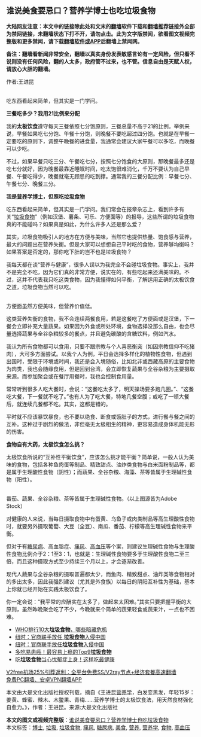  <h2>谁说美食要忌口？营养学博士也吃垃圾食物</h2> <p class="notice"><b>大陆网友注意：本文中的链接除此处和文末的<a href="https://github.com/bannedbook/fanqiang" >翻墙</a>软件下载和<a href="https://github.com/killgcd/justmysocks/blob/master/README.md">翻墙推荐</a>链接外全部为禁网链接，未翻墙状态下打不开，请勿点击。此为文字版禁闻，欲看图文视频完整版和更多禁闻，请下载<a href="https://github.com/bannedbook/fanqiang">翻墙软件或APP</a>后翻墙上禁闻网。</p><p>备注：翻墙看新闻非常安全，翻墙以真实身份发表敏感言论有一定风险，但只看不说则没有任何风险，翻的人太多，政府管不过来，也不管。信息自由是天赋人权，请放心大胆的翻墙。</b></p>  <div class="entry"> <p>作者:王进昆</p> <p><br /> 吃东西看起来简单，但其实是一门学问。 </p> <p><strong>三餐吃多少？我用21比例来分配</strong> </p> <p>我的<strong>太极饮食</strong>遵守每天三餐依照七分饱原则，三餐总量不高于21的比例。举例来说，早餐如果吃七分饱、午餐十分饱，则晚餐不要吃超过四分饱。也就是在早餐一定要吃的原则下，调整午晚餐的进食量，我通常会建议大家午餐可以多吃，而晚餐可以少吃。 </p> <p>不过，如果早餐只吃三分、午餐吃七分，按照七分饱食的大原则，那晚餐最多还是吃七分就好，因为晚餐最靠近睡眠时间，吃太饱很难消化，千万不要认为自己早餐、午餐吃得少，晚餐就毫无顾忌的吃到撑。通常我的三餐分配比例：早餐七分、午餐七分、晚餐三分。 </p>  <p><strong>我是<a href="https://www.bannedbook.org/bnews/tag/%E8%90%A5%E5%85%BB/" class="st_tag internal_tag" rel="tag" title="标签 营养 下的日志">营养</a>学<a href="https://www.bannedbook.org/bnews/tag/%E5%8D%9A%E5%A3%AB/" class="st_tag internal_tag" rel="tag" title="标签 博士 下的日志">博士</a>，但照吃<a href="https://www.bannedbook.org/bnews/tag/%E5%9E%83%E5%9C%BE%E9%A3%9F%E7%89%A9/" class="st_tag internal_tag" rel="tag" title="标签 垃圾食物 下的日志">垃圾食物</a></strong> </p> <p>吃东西看起来简单，但其实是一门学问。我们常会在报章杂志上，看到许多有关“<a href="https://www.bannedbook.org/bnews/tag/%E5%9E%83%E5%9C%BE/" class="st_tag internal_tag" rel="tag" title="标签 垃圾 下的日志">垃圾</a><a href="https://www.bannedbook.org/bnews/tag/%e9%a3%9f%e7%89%a9/" class="st_tag internal_tag" rel="tag" title="标签 食物 下的日志">食物</a>”（例如汉堡、薯条、可乐、方便面等）的报导，这些所谓的垃圾食物真的不能碰吗？如果真是如此，为什么许多人还是那么爱？ </p> <p>其实，垃圾食物吸引人的地方在方便与美味，当然它也提供热量、饱食感与营养，最大的问题出在营养失衡。但是大家可以想想自己平时吃的食物，营养够均衡吗？如果答案是否定的，那你吃下肚的岂不也是垃圾食物？ </p> <p>我每天都在谈“营养与健康”，很多人误以为我完全不会碰垃圾食物。事实上，我并不是完全不吃，因为它们真的非常方便，说实在的，有些吃起来还满美味的。不过，这并不代表我只吃这类食物，因为我懂得如何平衡，了解运用正确的太极饮食之道，垃圾食物当然可以吃。 </p> <p><br /> 方便面虽然方便美味，但营养价值低。 </p>  <p>这类营养失衡的食物，我不会连续两餐食用，若是这餐吃了方便面或是汉堡，下一餐会立即补充大量蔬果。如果因为外食或所处环境，食物选择没那么自由，也会尽量选择蔬果与全谷杂粮较多的餐点，并且避免碳酸的含糖饮料，例如汽水。 </p> <p>我认为所有食物都可以食用，只要不跟宗教与个人喜恶衡突（如因宗教信仰不吃猪肉），大可多方面尝试。以我个人为例，平日会选择多样化的植物性食物，但遇到出国时，受限于环境或时间，我还是会入境随俗，比如北非或西藏高原的主要食物为肉类，我也会随缘食用，但是回到台湾，会立即恢复蔬果与全谷杂粮为主要摄取来源。而参加聚会或在餐厅用餐时，我也会控制食用量。 </p> <p>常常听到很多人吃大餐时，会说：“这餐吃太多了，明天操场要多跑几圈。”、“这餐吃大餐，下一餐就不吃了。”也有人为了吃大餐，特地几餐空腹；或吃了一顿大餐后，就连续几餐都不吃。其实，这都是错的。 </p> <p>平时就不应该暴饮暴食，也不要以绝食、断食或饿肚子的方式，进行餐与餐之间的互补。这种过于剧烈的做法，非但毫无太极相生的精神，更容易造成身体机能无形的伤害。 </p> <p><strong>食物自有大药，太极饮食怎么挑？</strong> </p>  <p>太极饮食所说的“互补性平衡饮食”，应该怎么挑才能平衡？简单说，一般人认为美味的食物，包括各种鱼肉蛋等制品、精致甜点、油炸类食物与白米面粉制品等，都是属于生理酸性食物（阴性）；而蔬果、全谷杂粮、海藻、茶等皆属于生理碱性食物（阳性）。 </p> <p><br /> 番茄、蔬果、全谷杂粮、茶等皆属于生理碱性食物。（以上图源皆为Adobe Stock） </p> <p>对健康的人来说，当每日摄取食物中有蛋黄、乌鱼子或肉类制品等高生理酸性食物时，就要另外摄取葡萄、大豆（全豆）、南瓜、番茄、柠檬等高生理碱性食物来平衡。 </p> <p>但对于有<a href="https://www.bannedbook.org/bnews/tag/%e7%b3%96%e5%b0%bf%e7%97%85/" class="st_tag internal_tag" rel="tag" title="标签 糖尿病 下的日志">糖尿病</a>、高血脂症、<a href="https://www.bannedbook.org/bnews/tag/%E7%97%9B%E9%A3%8E/" class="st_tag internal_tag" rel="tag" title="标签 痛风 下的日志">痛风</a>、<a href="https://www.bannedbook.org/bnews/tag/%e9%ab%98%e8%a1%80%e5%8e%8b/" class="st_tag internal_tag" rel="tag" title="标签 高血压 下的日志">高血压</a>等个案，则建议生理碱性食物与生理酸性食物比例介于2：1至3：1，也就是：生理碱性食物要多于生理酸性食物二至三倍，而且这种摄取方式至少持续三个月以上，才会逐渐改善。 </p> <p>现代人蔬果与全谷杂粮的摄取普遍都太少，而鱼肉、精致甜点、油炸类等食物相对的多出太多，因此我强烈建议（尤其是外食族）以每日的阴阳互补性为基础，基本上你就已经开始在实践太极饮食了。 </p>  <p>你一定会说：“我平常的应酬实在太多了，做起来太困难。”其实只要把握平衡的大原则，虽然昨晚聚会吃了不少，今晚就来个简单的蔬果轻食或蔬果汁，一点也不困难。 </p> <ul class='op-related-articles' title='相关阅读'> <li><a href='https://www.bannedbook.org/bnews/comments/20201006/1409043.html' target='_blank'>WHO排行10大<b>垃圾食物</b>，哪些暗藏危机</a></li> <li><a href='https://www.bannedbook.org/bnews/cbnews/20190213/1080272.html' target='_blank'>纽时：官商联手放任 <b>垃圾食物</b>入侵中国</a></li> <li><a href='https://www.bannedbook.org/bnews/baitai/20190211/1078907.html' target='_blank'>纽时：官商联手放任<b>垃圾食物</b>入侵中国</a></li> <li><a href='https://www.bannedbook.org/bnews/lifebaike/20181012/1011289.html' target='_blank'>多吃易患癌！最容易上瘾的Top9<b>垃圾食物</b></a></li> <li><a href='https://www.bannedbook.org/bnews/lifebaike/20181008/1009078.html' target='_blank'>吃<b>垃圾食物</b>当心忧郁症上身！这样吃最健康</a></li> </ul> <p class="texttj"> <a href="https://www.bannedbook.org/forum23/topic22702.html" target="_blank">V2free机场25%引荐返利：全平台免费SS/V2ray节点+经济套餐高速翻墙</a><br/> <a href="https://github.com/bannedbook/fanqiang/wiki/%E7%A6%81%E9%97%BB%E7%BD%91%E5%AE%89%E5%8D%93%E7%BF%BB%E5%A2%99%E6%96%B0%E9%97%BBAPP" target="_blank">免费PC翻墙、安卓VPN翻墙APP</a></p><p>本文由大是文化出版社授权刊载，摘自《王进昆<a href="https://www.bannedbook.org/bnews/tag/%E8%90%A5%E5%85%BB%E5%AD%A6/" class="st_tag internal_tag" rel="tag" title="标签 营养学 下的日志">营养学</a>，白发变黑发，年轻15岁：姜黄、蜂蜜、辣木、木鳖果、青梅&hellip;&hellip;营养学博士的太极饮食法，用天然食材强化自愈力。》，作者：王进昆。来源:大是文化出版社</p><a name='sharetosocial'></a>       <div><b>本文的图文或视频完整版</b>：<a href='https://www.bannedbook.org/bnews/comments/20210103/1459877.html'>谁说美食要忌口？营养学博士也吃垃圾食物</a></div>  </div><!--END ENTRY--> <div class="postfooter"> <div>本文标签：<a href="https://www.bannedbook.org/bnews/tag/%E5%8D%9A%E5%A3%AB/" rel="tag">博士</a>, <a href="https://www.bannedbook.org/bnews/tag/%E5%9E%83%E5%9C%BE/" rel="tag">垃圾</a>, <a href="https://www.bannedbook.org/bnews/tag/%E5%9E%83%E5%9C%BE%E9%A3%9F%E7%89%A9/" rel="tag">垃圾食物</a>, <a href="https://www.bannedbook.org/bnews/tag/%E7%97%9B%E9%A3%8E/" rel="tag">痛风</a>, <a href="https://www.bannedbook.org/bnews/tag/%e7%b3%96%e5%b0%bf%e7%97%85/" rel="tag">糖尿病</a>, <a href="https://www.bannedbook.org/bnews/tag/%e7%be%8e%e9%a3%9f/" rel="tag">美食</a>, <a href="https://www.bannedbook.org/bnews/tag/%E8%90%A5%E5%85%BB/" rel="tag">营养</a>, <a href="https://www.bannedbook.org/bnews/tag/%E8%90%A5%E5%85%BB%E5%AD%A6/" rel="tag">营养学</a>, <a href="https://www.bannedbook.org/bnews/tag/%e9%a3%9f%e7%89%a9/" rel="tag">食物</a>, <a href="https://www.bannedbook.org/bnews/tag/%e9%ab%98%e8%a1%80%e5%8e%8b/" rel="tag">高血压</a></div>  </div><!--END POSTFOOTER--> 